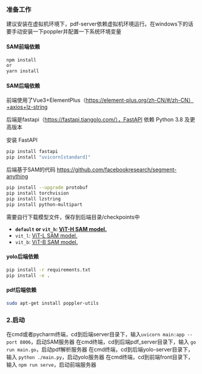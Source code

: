 

### 准备工作

建议安装在虚拟机环境下，pdf-server依赖虚拟机环境运行。在windows下的话要手动安装一下poppler并配置一下系统环境变量

#### SAM前端依赖

```bash
npm install
or
yarn install
```

#### SAM后端依赖

前端使用了Vue3+ElementPlus（https://element-plus.org/zh-CN/#/zh-CN）+axios+lz-string

后端是fastapi（https://fastapi.tiangolo.com/），FastAPI 依赖 Python 3.8 及更高版本

安装 FastAPI 

```bash
pip install fastapi
pip install "uvicorn[standard]"
```

后端基于SAM的代码 https://github.com/facebookresearch/segment-anything

```bash
pip install --upgrade protobuf
pip install torchvision
pip install lzstring
pip install python-multipart
```

需要自行下载模型文件，保存到后端目录/checkpoints中

- **`default` or `vit_h`: [ViT-H SAM model.](https://dl.fbaipublicfiles.com/segment_anything/sam_vit_h_4b8939.pth)**
- `vit_l`: [ViT-L SAM model.](https://dl.fbaipublicfiles.com/segment_anything/sam_vit_l_0b3195.pth)
- `vit_b`: [ViT-B SAM model.](https://dl.fbaipublicfiles.com/segment_anything/sam_vit_b_01ec64.pth)

#### yolo后端依赖

```bash
pip install -r requirements.txt
pip install -e .
```

#### pdf后端依赖

```bash
sudo apt-get install poppler-utils
```

### 2.启动

在cmd或者pycharm终端，cd到后端server目录下，输入`uvicorn main:app --port 8006`，启动SAM服务器
在cmd终端，cd到后端pdf_server目录下，输入 `go run main.go`，启动pdf解析服务器
在cmd终端，cd到后端yolo-server目录下，输入 `python ./main.py`，启动yolo服务器
在cmd终端，cd到前端front目录下，输入 `npm run serve`，启动前端服务器



